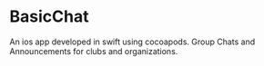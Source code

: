 # BasicChat
An ios app developed in swift using cocoapods. Group Chats and Announcements for clubs and organizations.
